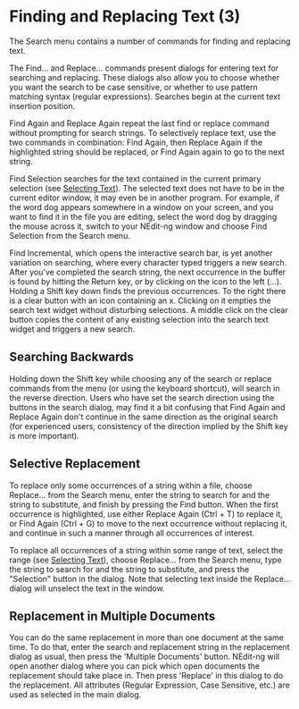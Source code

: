 # Finding and Replacing Text (3)

The Search menu contains a number of commands for finding and replacing
text.

The Find... and Replace... commands present dialogs for entering text
for searching and replacing. These dialogs also allow you to choose
whether you want the search to be case sensitive, or whether to use
pattern matching syntax (regular expressions). Searches begin at the
current text insertion position.

Find Again and Replace Again repeat the last find or replace command
without prompting for search strings. To selectively replace text, use
the two commands in combination: Find Again, then Replace Again if the
highlighted string should be replaced, or Find Again again to go to the
next string.

Find Selection searches for the text contained in the current primary
selection (see [Selecting Text](02)). The selected text does not have to
be in the current editor window, it may even be in another program. For
example, if the word dog appears somewhere in a window on your screen,
and you want to find it in the file you are editing, select the word dog
by dragging the mouse across it, switch to your NEdit-ng window and
choose Find Selection from the Search menu.

Find Incremental, which opens the interactive search bar, is yet another
variation on searching, where every character typed triggers a new
search. After you've completed the search string, the next occurrence in
the buffer is found by hitting the Return key, or by clicking on the
icon to the left (...). Holding a Shift key down finds the
previous occurrences. To the right there is a clear button with an icon
containing an x. Clicking on it empties the search text widget without
disturbing selections. A middle click on the clear button copies the
content of any existing selection into the search text widget and
triggers a new search.

## Searching Backwards

Holding down the Shift key while choosing any of the search or replace
commands from the menu (or using the keyboard shortcut), will search in
the reverse direction. Users who have set the search direction using the
buttons in the search dialog, may find it a bit confusing that Find
Again and Replace Again don't continue in the same direction as the
original search (for experienced users, consistency of the direction
implied by the Shift key is more important).

## Selective Replacement

To replace only some occurrences of a string within a file, choose
Replace... from the Search menu, enter the string to search for and the
string to substitute, and finish by pressing the Find button. When the
first occurrence is highlighted, use either Replace Again (Ctrl + T) to
replace it, or Find Again (Ctrl + G) to move to the next occurrence
without replacing it, and continue in such a manner through all
occurrences of interest.

To replace all occurrences of a string within some range of text, select
the range (see [Selecting Text](02)), choose Replace... from the Search
menu, type the string to search for and the string to substitute, and
press the "Selection" button in the dialog. Note that selecting text
inside the Replace... dialog will unselect the text in the window.

## Replacement in Multiple Documents

You can do the same replacement in more than one document at the same
time. To do that, enter the search and replacement string in the
replacement dialog as usual, then press the 'Multiple Documents' button.
NEdit-ng will open another dialog where you can pick which open
documents the replacement should take place in. Then press 'Replace' in
this dialog to do the replacement. All attributes (Regular Expression,
Case Sensitive, etc.) are used as selected in the main dialog.
